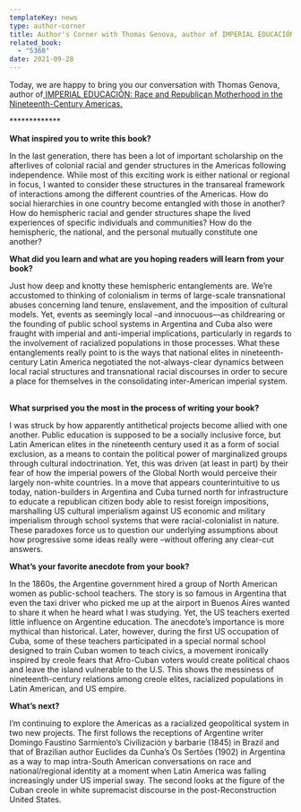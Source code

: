 ```yaml
---
templateKey: news
type: author-corner
title: Author's Corner with Thomas Genova, author of IMPERIAL EDUCACIÓN
related_book:
  - "5360"
date: 2021-09-28
---
```

Today, we are happy to bring you our conversation with Thomas Genova, author of[ IMPERIAL EDUCACIÓN: Race and Republican Motherhood in the Nineteenth-Century Americas.](https://www.upress.virginia.edu/title/5360)

\*\*\*\*\*\*\*\*\*\*\*\**

**What inspired you to write this book?**

In the last generation, there has been a lot of important scholarship on the afterlives of colonial racial and gender structures in the Americas following independence. While most of this exciting work is either national or regional in focus, I wanted to consider these structures in the transareal framework of interactions among the different countries of the Americas. How do social hierarchies in one country become entangled with those in another? How do hemispheric racial and gender structures shape the lived experiences of specific individuals and communities? How do the hemispheric, the national, and the personal mutually constitute one another?

**What did you learn and what are you hoping readers will learn from your book?**

Just how deep and knotty these hemispheric entanglements are. We’re accustomed to thinking of colonialism in terms of large-scale transnational abuses concerning land tenure, enslavement, and the imposition of cultural models. Yet, events as seemingly local –and innocuous—as childrearing or the founding of public school systems in Argentina and Cuba also were fraught with imperial and anti-imperial implications, particularly in regards to the involvement of racialized populations in those processes. What these entanglements really point to is the ways that national elites in nineteenth-century Latin America negotiated the not-always-clear dynamics between local racial structures and transnational racial discourses in order to secure a place for themselves in the consolidating inter-American imperial system.  

**What surprised you the most in the process of writing your book?**

I was struck by how apparently antithetical projects become allied with one another. Public education is supposed to be a socially inclusive force, but Latin American elites in the nineteenth century used it as a form of social exclusion, as a means to contain the political power of marginalized groups through cultural indoctrination. Yet, this was driven (at least in part) by their fear of how the imperial powers of the Global North would perceive their largely non-white countries. In a move that appears counterintuitive to us today, nation-builders in Argentina and Cuba turned north for infrastructure to educate a republican citizen body able to resist foreign impositions, marshalling US cultural imperialism against US economic and military imperialism through school systems that were racial-colonialist in nature. These paradoxes force us to question our underlying assumptions about how progressive some ideas really were –without offering any clear-cut answers.

**What’s your favorite anecdote from your book?**

In the 1860s, the Argentine government hired a group of North American women as public-school teachers. The story is so famous in Argentina that even the taxi driver who picked me up at the airport in Buenos Aires wanted to share it when he heard what I was studying. Yet, the US teachers exerted little influence on Argentine education. The anecdote’s importance is more mythical than historical. Later, however, during the first US occupation of Cuba, some of these teachers participated in a special normal school designed to train Cuban women to teach civics, a movement ironically inspired by creole fears that Afro-Cuban voters would create political chaos and leave the island vulnerable to the U.S. This shows the messiness of nineteenth-century relations among creole elites, racialized populations in Latin American, and US empire.

**What’s next?**

I’m continuing to explore the Americas as a racialized geopolitical system in two new projects. The first follows the receptions of Argentine writer Domingo Faustino Sarmiento’s Civilización y barbarie (1845) in Brazil and that of Brazilian author Euclides da Cunha’s Os Sertões (1902) in Argentina as a way to map intra-South American conversations on race and national/regional identity at a moment when Latin America was falling increasingly under US imperial sway. The second looks at the figure of the Cuban creole in white supremacist discourse in the post-Reconstruction United States.